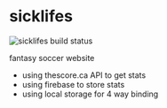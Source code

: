 sicklifes
=========

![sicklifes build status](https://travis-ci.org/crivas/sicklifes.svg?branch=dev)

fantasy soccer website

- using thescore.ca API to get stats
- using firebase to store stats
- using local storage for 4 way binding
